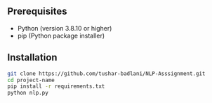 

## Prerequisites

- Python (version 3.8.10 or higher)
- pip (Python package installer)

## Installation



```bash
git clone https://github.com/tushar-badlani/NLP-Asssignment.git
cd project-name
pip install -r requirements.txt
python nlp.py
